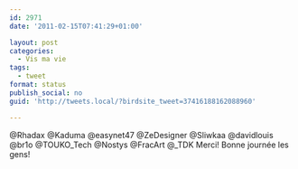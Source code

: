 ```yaml
---
id: 2971
date: '2011-02-15T07:41:29+01:00'

layout: post
categories:
  - Vis ma vie
tags:
  - tweet
format: status
publish_social: no
guid: 'http://tweets.local/?birdsite_tweet=37416188162088960'

---
```


@Rhadax @Kaduma @easynet47 @ZeDesigner @Sliwkaa @davidlouis @br1o @TOUKO\_Tech @Nostys @FracArt @\_TDK Merci! Bonne journée les gens!